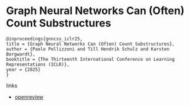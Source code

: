 # Graph Neural Networks Can (Often) Count Substructures

```
@inproceedings{gnncss_iclr25,
title = {Graph Neural Networks Can (Often) Count Substructures},
author = {Paolo Pellizzoni and Till Hendrik Schulz and Karsten Borgwardt},
booktitle = {The Thirteenth International Conference on Learning Representations (ICLR)},
year = {2025}
}
```

links
- [openreview](https://openreview.net/forum?id=sZQRUrvLn4)
